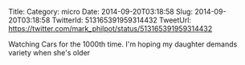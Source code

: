 Title: 
Category: micro
Date: 2014-09-20T03:18:58
Slug: 2014-09-20T03:18:58
TwitterId: 513165391959314432
TweetUrl: https://twitter.com/mark_philpot/status/513165391959314432

Watching Cars for the 1000th time. I'm hoping my daughter demands variety when she's older
